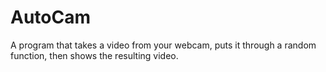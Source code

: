 # AutoCam
A program that takes a video from your webcam, puts it through a random function, then shows the resulting video.
